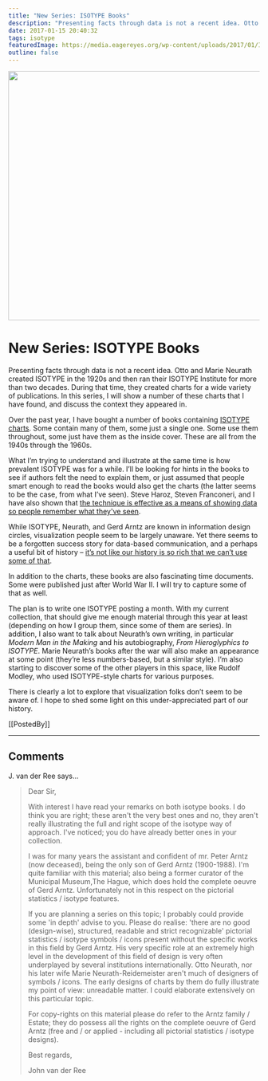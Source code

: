 ```yaml
---
title: "New Series: ISOTYPE Books"
description: "Presenting facts through data is not a recent idea. Otto and Marie Neurath created ISOTYPE in the 1920s and then ran their ISOTYPE Institute for more than two decades. During that time, they created charts for a wide variety of publications. In this series, I will show a number of these charts that I have found, and discuss the context they appeared in."
date: 2017-01-15 20:40:32
tags: isotype
featuredImage: https://media.eagereyes.org/wp-content/uploads/2017/01/ISOTYPE-series.jpg
outline: false
---
```


<p align="center"><img src="https://media.eagereyes.org/wp-content/uploads/2017/01/ISOTYPE-series.jpg" width="720" height="500" /></p>

# New Series: ISOTYPE Books

Presenting facts through data is not a recent idea. Otto and Marie Neurath created ISOTYPE in the 1920s and then ran their ISOTYPE Institute for more than two decades. During that time, they created charts for a wide variety of publications. In this series, I will show a number of these charts that I have found, and discuss the context they appeared in.

Over the past year, I have bought a number of books containing <a href="/tags/isotype">ISOTYPE charts</a>. Some contain many of them, some just a single one. Some use them throughout, some just have them as the inside cover. These are all from the 1940s through the 1960s.

What I’m trying to understand and illustrate at the same time is how prevalent ISOTYPE was for a while. I’ll be looking for hints in the books to see if authors felt the need to explain them, or just assumed that people smart enough to read the books would also get the charts (the latter seems to be the case, from what I’ve seen). Steve Haroz, Steven Franconeri, and I have also shown that <a href="/papers/isotype-visualization">the technique is effective as a means of showing data so people remember what they've seen</a>.

While ISOTYPE, Neurath, and Gerd Arntz are known in information design circles, visualization people seem to be largely unaware. Yet there seems to be a forgotten success story for data-based communication, and a perhaps a useful bit of history – <a href="/blog/2016/the-repetitive-and-boring-history-of-visualization">it’s not like our history is so rich that we can’t use some of that</a>.

In addition to the charts, these books are also fascinating time documents. Some were published just after World War II. I will try to capture some of that as well.

The plan is to write one ISOTYPE posting a month. With my current collection, that should give me enough material through this year at least (depending on how I group them, since some of them are series). In addition, I also want to talk about Neurath’s own writing, in particular <em>Modern Man in the Making</em> and his autobiography, <em>From Hieroglyphics to ISOTYPE</em>. Marie Neurath’s books after the war will also make an appearance at some point (they’re less numbers-based, but a similar style). I’m also starting to discover some of the other players in this space, like Rudolf Modley, who used ISOTYPE-style charts for various purposes.

There is clearly a lot to explore that visualization folks don’t seem to be aware of. I hope to shed some light on this under-appreciated part of our history.

[[PostedBy]]

<aside class="comments">

---
## Comments

J. van der Ree says…
>	Dear Sir,
>	
>	With interest I have read your remarks on both isotype books. I do think you are right; these aren't the 
>	very best ones and no, they aren't really illustrating the full and right scope of the isotype way of approach. I've noticed; you do have already better ones in your collection.
>	
>	I was for many years the assistant and confident of mr. Peter Arntz (now deceased), being the only son of Gerd Arntz (1900-1988). I'm quite familiar with this material; also being a former curator of the Municipal Museum,The Hague, which does hold the complete oeuvre of Gerd Arntz. Unfortunately not in this respect on the pictorial statistics / isotype features.
>	
>	If you are planning a series on this topic; I probably could provide some 'in depth' advise to you. Please do realise: 'there are no good (design-wise), structured, readable and strict recognizable'  pictorial statistics / isotype symbols / icons present without the specific works in this field by Gerd Arntz. His very specific role at an extremely high level in the development of this field of design is very often underplayed by several institutions internationally. Otto Neurath, nor his later wife Marie Neurath-Reidemeister aren't much of designers of symbols / icons. The early designs of charts by them do fully illustrate my point of view: unreadable matter. I could elaborate extensively on this particular topic.
>	
>	For copy-rights on this material please do refer to the Arntz family / Estate; they do possess all the rights on the complete oeuvre of Gerd Arntz (free and / or applied - including all pictorial statistics / isotype designs).
>	
>	Best regards,
>	
>	John van der Ree

</aside>

